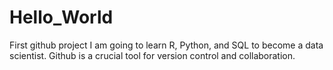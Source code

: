 # Hello_World
First github project
I am going to learn R, Python, and SQL to become a data scientist. Github is a crucial tool for version control and 
collaboration.
